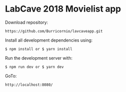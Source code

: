 # LabCave 2018 Movielist app

Download repository:

```https://github.com/Burricornio/lavcaveapp.git```

Install all development dependencies using:

```$ npm install or $ yarn install```

Run the development server with:

```$ npm run dev or $ yarn dev```

GoTo:

```http://localhost:8080/```